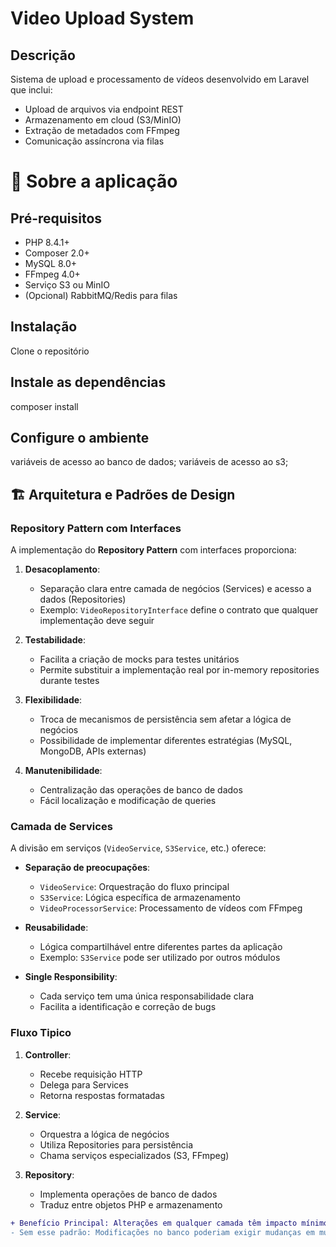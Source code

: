 # Video Upload System

## Descrição
Sistema de upload e processamento de vídeos desenvolvido em Laravel que inclui:
- Upload de arquivos via endpoint REST
- Armazenamento em cloud (S3/MinIO)
- Extração de metadados com FFmpeg
- Comunicação assíncrona via filas

# 🚀 Sobre a aplicação

## Pré-requisitos
- PHP 8.4.1+
- Composer 2.0+
- MySQL 8.0+
- FFmpeg 4.0+
- Serviço S3 ou MinIO
- (Opcional) RabbitMQ/Redis para filas

## Instalação
Clone o repositório

## Instale as dependências
composer install

## Configure o ambiente
variáveis de acesso ao banco de dados;
variáveis de acesso ao s3;

## 🏗️ Arquitetura e Padrões de Design

### Repository Pattern com Interfaces
A implementação do **Repository Pattern** com interfaces proporciona:

1. **Desacoplamento**:
   - Separação clara entre camada de negócios (Services) e acesso a dados (Repositories)
   - Exemplo: `VideoRepositoryInterface` define o contrato que qualquer implementação deve seguir

2. **Testabilidade**:
   - Facilita a criação de mocks para testes unitários
   - Permite substituir a implementação real por in-memory repositories durante testes

3. **Flexibilidade**:
   - Troca de mecanismos de persistência sem afetar a lógica de negócios
   - Possibilidade de implementar diferentes estratégias (MySQL, MongoDB, APIs externas)

4. **Manutenibilidade**:
   - Centralização das operações de banco de dados
   - Fácil localização e modificação de queries

### Camada de Services
A divisão em serviços (`VideoService`, `S3Service`, etc.) oferece:

- **Separação de preocupações**:
  - `VideoService`: Orquestração do fluxo principal
  - `S3Service`: Lógica específica de armazenamento
  - `VideoProcessorService`: Processamento de vídeos com FFmpeg

- **Reusabilidade**:
  - Lógica compartilhável entre diferentes partes da aplicação
  - Exemplo: `S3Service` pode ser utilizado por outros módulos

- **Single Responsibility**:
  - Cada serviço tem uma única responsabilidade clara
  - Facilita a identificação e correção de bugs

### Fluxo Tipico
1. **Controller**:
   - Recebe requisição HTTP
   - Delega para Services
   - Retorna respostas formatadas

2. **Service**:
   - Orquestra a lógica de negócios
   - Utiliza Repositories para persistência
   - Chama serviços especializados (S3, FFmpeg)

3. **Repository**:
   - Implementa operações de banco de dados
   - Traduz entre objetos PHP e armazenamento

```diff
+ Benefício Principal: Alterações em qualquer camada têm impacto mínimo nas outras
- Sem esse padrão: Modificações no banco poderiam exigir mudanças em múltiplos controllers

